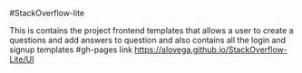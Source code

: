#StackOverflow-lite

  This is contains the project frontend templates   that allows a user to create a questions and add answers to  question and     also contains all the login and signup templates
#gh-pages link
  https://alovega.github.io/StackOverflow-Lite/UI
